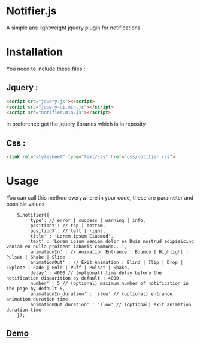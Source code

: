 Notifier.js
=====================

A simple ans lightweight jquery plugin for notifications


<h1>Installation</h1>

You need to include these files :

<h2>Jquery : </h2>

```html
<script src="jquery.js"></script>
<script src="jquery-ui.min.js"></script>
<script src="notifier.min.js"></script>
```

In preference get the jquery libraries which is in reposity

<h2>Css : </h2>

```html
<link rel="stylesheet" type="text/css" href="css/notifier.css">
```

<h1>Usage</h1>

You can call this method everywhere in your code, these are parameter and possible values

```jquery
	$.notifier({
		'type': // error | success | warning | info,
		'positionY': // top | bottom,
		'positionX': // left | right,
		'title' : 'Lorem ipsum Eiusmod',
		'text' : 'Lorem ipsum Veniam dolor ea Duis nostrud adipisicing veniam ex nulla proident laboris commodo...',
		'animationIn' : // Animation Entrance : Bounce | Highlight | Pulsat | Shake | Slide ,
		'animationOut' : // Exit Animation : Blind | Clip | Drop | Explode | Fade | Fold | Puff | Pulsat | Shake,
		'delay' : 4000 // (optional) time delay before the notification disparition by default : 4000,
		'number' : 5 // (optional) maximum number of notification in the page by default 5,
		'animationIn_duration' : 'slow' // (optional) entrance animation duration time,
		'animationOut_duration' : 'slow' // (optional) exit animation duration time
	});
```

<a href="http://www.bouksou.com/scripts/notifier"><h2>Demo</h2></a>
